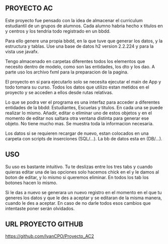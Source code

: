 ## PROYECTO AC

Este proyecto fue pensado con la idea de almacenar el curriculum estudiantil de un grupos de alumnos. Cada alumno habria hecho x titulos en y centros y los tendria todo registrado en un bbdd.

Para ello genere una propia bbdd, en la que tuve que generar los datos, y la estructura y tablas. Use una base de datos h2 version 2.2.224 y para la vista use javafx.

Tengo almacenado en carpetas diferentes todos los elementos que necesito dentro de modelo, como son las entidades, los dto y los dao. A parte uso los archivo fxml para la preparacion de la pagina.

El proyecto en si para ejecutarlo solo se necesita ejecutar el main de App y todo tomara su curso. Todos los datos que utilizo estan metidos en el proyecto y se acceden a ellos desde rutas relativas.

Lo que se podra ver el programa es una interfaz para acceder a diferentes entidades de la bbdd: Estudiantes, Escuelas y titulos. En cada una se puede realizar lo mismo. Añadir, editar o eliminar uno de estos objetos y en el momento de editar nos saltara otra ventana distinta para generar ese objeto. No tiene mucho mas. Se muestra toda la informacion necesaria.

Los datos si se requieren recargar de nuevo, estan colocados en una carpeta con scripts de inserciones (SQL/...). La bb de datos esta en (DB/...).

## USO

Su uso es bastante intuitivo. Tu te deslizas entre los tres tabs y cuando quieras editar una de las opciones solo hacemos chick en el y le damos al boton de editar, y lo mismo si queremos eliminar. En todos los tab los botones hacen lo mismo.

Si le das a nuevo se generara un nuevo registro en el momento en el que tu generes los datos y que le des a aceptar y se editaran de la misma manera, cuando le des a aceptar. En caso de no darle todos esos cambios que intentaste poner serán olvidados.

## URL PROYECTO GITHUB
https://github.com/IvanCPO/Proyecto_AC2